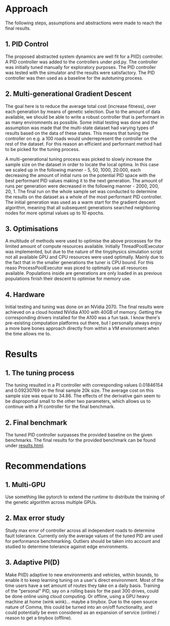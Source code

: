 # Approach

The following steps, assumptions and abstractions were made to reach the final results.

## 1. PID Control 
The proposed abstracted system dynamics are well fit for a PI(D) controller. A PID controller was added to the controllers under pid.py. The controller was initially tuned manually for exploratory purposes. The PID controller was tested with the simulator and the results were satisfactory. The PID controller was then used as a baseline for the autotuning process.

## 2. Multi-generational Gradient Descent
The goal here is to reduce the average total cost (increase fitness), over each generation by means of genetic selection. Due to the amount of data available, we should be able to write a robust controller that is performant in as many enviromnents as possible. Some initial testing was done and the assumption was made that the multi-state dataset had varying types of results based on the data of these states. This means that tuning the controller on e.g. a 100 roads would underrepresent the controller on the rest of the dataset. For this reason an efficient and performant method had to be picked for the tuning process. 

A multi-generational tuning process was picked to slowly increase the sample size on the dataset in order to locate the local optima. In this case we scaled up in the following manner - 5, 50, 1000, 20.000, each decreasing the amount of initial runs on the potential PID space with the best performant PID values making it to the next generation. The amount of runs per generation were decreased in the following manner - 2000, 200, 20, 1. The final run on the whole sample set was conducted to determine the results on the dataset as a whole of the most performant PID controller. The initial generation was used as a warm start for the gradient descent algorithm, meaning that all subsequent generations searched neighboring nodes for more optimal values up to 10 epochs.

## 3. Optimisations 
A multitude of methods were used to optimise the above processes for the limited amount of compute resources available. Initially ThreadPoolExecutor was implemented, but due to the nature of the tinyphysics simulation script not all available GPU and CPU resources were used optimally. Mainly due to the fact that in the smaller generations the tuner is CPU bound. For this reaso ProcessPoolExecutor was piced to optimally use all resources available. Populations inside are generations are only loaded in as previous populations finish their descent to optimise for memory use. 

## 4. Hardware
Initial testing and tuning was done on an NVidia 2070. The final results were achieved on a cloud hosted NVidia A100 with 40GB of memory. Getting the corresponding drivers installed for the A100 was a fun task. I know there's pre-existing computation platforms out there, but I personally always enjoy a more bare bones approach directly from within a VM environment when the time allows me to. 


# Results

## 1. The tuning process
The tuning resulted in a PI controller with corresponding values 0.01846154 and 0.09230769 on the final sample 20k size. The average cost on this sample size was equal to 34.86. The effects of the derivative gain seem to be disproportial small to the other two parameters, which allows us to continue with a PI controller for the final benchmark.

## 2. Final benchmark
The tuned PID controller surpasses the provided baseline on the given benchmarks. The final results for the provided benchmark can be found under [results.html](https://github.com/cdekort/controls_challenge/blob/master/report.html).


# Recommendations

## 1. Multi-GPU
Use something like pytorch to extend the runtime to distribute the training of the genetic algorithm across multiple GPUs. 

## 2. Max error study
Study max error of controller across all independent roads to determine fault tolerance. Currently only the average values of the tuned PID are used for performance benchmarking. Outliers should be taken into account and studied to determine tolerance against edge environments.

## 3. Adaptive PI(D)
Make PI(D) adaptive to new environments and vehicles, within bounds, to enable it to keep learning tuning on a user's direct environment. Most of the time users have a set amount of routes they take on a daily basis. Training of the "personal" PID, say on a rolling basis for the past 300 drives, could be done online using cloud computing. Or offline, using a GPU heavy machine at home (wink wink)... maybe a tinybox. Due to the open source nature of Comma, this could be turned into an on/off functionality, and could potentially be even considered as an expansion of service (online) / reason to get a tinybox (offline).


